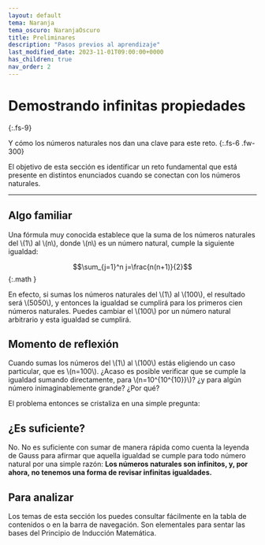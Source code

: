 ```yaml
---
layout: default
tema: Naranja
tema_oscuro: NaranjaOscuro
title: Preliminares
description: "Pasos previos al aprendizaje"
last_modified_date: 2023-11-01T09:00:00+0000
has_children: true
nav_order: 2
---
```


# Demostrando infinitas propiedades
{:.fs-9}

Y cómo los números naturales nos dan una clave para este reto.
{:.fs-6 .fw-300}

El objetivo de esta sección es identificar un reto fundamental que está presente en distintos enunciados cuando se conectan con los números naturales.

---

## Algo familiar

Una fórmula muy conocida establece que la suma de los números naturales del \\(1\\) al \\(n\\), donde \\(n\\) es un número natural, cumple la siguiente igualdad:

$$\sum_{j=1}^n j=\frac{n(n+1)}{2}$$
{:.math }

En efecto, si sumas los números naturales del \\(1\\) al \\(100\\), el resultado será \\(5050\\), y entonces la igualdad se cumplirá para los primeros cien números naturales. Puedes cambiar el \\(100\\) por un número natural arbitrario y esta igualdad se cumplirá.

## Momento de reflexión

Cuando sumas los números del \\(1\\) al \\(100\\) estás eligiendo un caso particular, que es \\(n=100\\). ¿Acaso es posible verificar que se cumple la igualdad sumando directamente, para \\(n=10^{10^{10}}\\)? ¿y para algún número inimaginablemente grande? ¿Por qué?

El problema entonces se cristaliza en una simple pregunta:

## ¿Es suficiente?

No. No es suficiente con sumar de manera rápida como cuenta la leyenda de Gauss para afirmar que aquella igualdad se cumple para todo número natural por una simple razón: **Los números naturales son infinitos, y, por ahora, no tenemos una forma de revisar infinitas igualdades.**

## Para analizar

Los temas de esta sección los puedes consultar fácilmente en la tabla de contenidos o en la barra de navegación. Son elementales para sentar las bases del <span class="deg-sitio deg-sitio-texto">Principio de Inducción Matemática</span>.